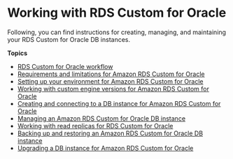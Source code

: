 # Working with RDS Custom for Oracle<a name="working-with-custom-oracle"></a>

Following, you can find instructions for creating, managing, and maintaining your RDS Custom for Oracle DB instances\.

**Topics**
+ [RDS Custom for Oracle workflow](custom-concept.workflow.md)
+ [Requirements and limitations for Amazon RDS Custom for Oracle](custom-reqs-limits.md)
+ [Setting up your environment for Amazon RDS Custom for Oracle](custom-setup-orcl.md)
+ [Working with custom engine versions for Amazon RDS Custom for Oracle](custom-cev.md)
+ [Creating and connecting to a DB instance for Amazon RDS Custom for Oracle](custom-creating.md)
+ [Managing an Amazon RDS Custom for Oracle DB instance](custom-managing.md)
+ [Working with read replicas for RDS Custom for Oracle](custom-rr.md)
+ [Backing up and restoring an Amazon RDS Custom for Oracle DB instance](custom-backup.md)
+ [Upgrading a DB instance for Amazon RDS Custom for Oracle](custom-upgrading.md)